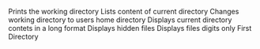 Prints the working directory
Lists content of current directory
Changes working directory to users home directory
Displays current directory contets in a long format
Displays hidden files
Displays files digits only
First Directory
